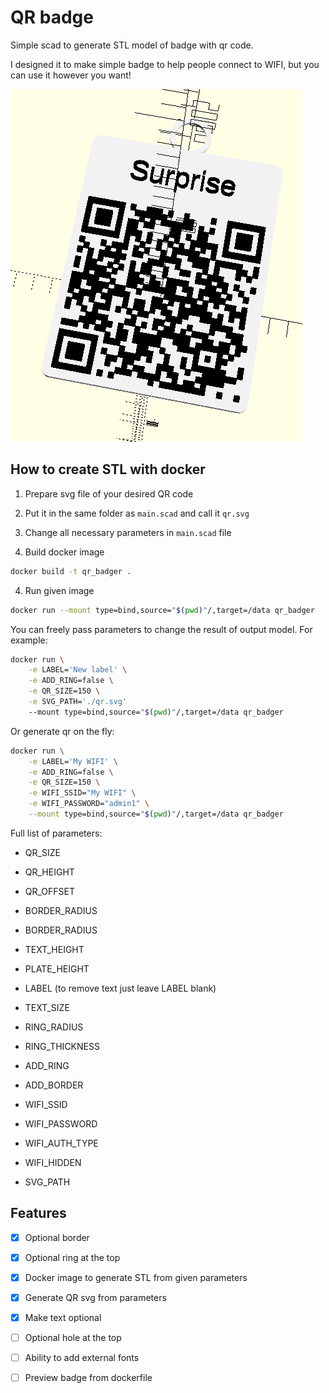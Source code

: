 # QR badge

Simple scad to generate STL model of badge with qr code.

I designed it to make simple badge to help people connect to WIFI, but you can use it however you want!

![example image](./img/surprise.png)

## How to create STL with docker

1. Prepare svg file of your desired QR code

2. Put it in the same folder as ```main.scad``` and call it ```qr.svg```

2. Change all necessary parameters in ```main.scad``` file

3. Build docker image

```bash
docker build -t qr_badger .
```

4. Run given image

```bash
docker run --mount type=bind,source="$(pwd)"/,target=/data qr_badger
```

You can freely pass parameters to change the result of output model. For example:

```bash
docker run \
    -e LABEL='New label' \
    -e ADD_RING=false \
    -e QR_SIZE=150 \
    -e SVG_PATH='./qr.svg'
    --mount type=bind,source="$(pwd)"/,target=/data qr_badger
```

Or generate qr on the fly:

```bash
docker run \
    -e LABEL='My WIFI' \
    -e ADD_RING=false \
    -e QR_SIZE=150 \
    -e WIFI_SSID="My WIFI" \
    -e WIFI_PASSWORD="admin1" \
    --mount type=bind,source="$(pwd)"/,target=/data qr_badger
```

Full list of parameters:

- QR_SIZE

- QR_HEIGHT

- QR_OFFSET

- BORDER_RADIUS

- BORDER_RADIUS

- TEXT_HEIGHT

- PLATE_HEIGHT

- LABEL (to remove text just leave LABEL blank)

- TEXT_SIZE

- RING_RADIUS

- RING_THICKNESS

- ADD_RING

- ADD_BORDER

- WIFI_SSID

- WIFI_PASSWORD

- WIFI_AUTH_TYPE

- WIFI_HIDDEN

- SVG_PATH

## Features

- [x] Optional border

- [x] Optional ring at the top

- [x] Docker image to generate STL from given parameters

- [x] Generate QR svg from parameters

- [x] Make text optional

- [ ] Optional hole at the top

- [ ] Ability to add external fonts

- [ ] Preview badge from dockerfile
